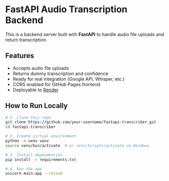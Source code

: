 # FastAPI Audio Transcription Backend

This is a backend server built with **FastAPI** to handle audio file uploads and return transcription.

## Features

- Accepts audio file uploads
- Returns dummy transcription and confidence
- Ready for real integration (Google API, Whisper, etc.)
- CORS enabled for GitHub Pages frontend
- Deployable to [Render](https://render.com)

## How to Run Locally

```bash
# 1. Clone this repo
git clone https://github.com/your-username/fastapi-transcriber.git
cd fastapi-transcriber

# 2. Create virtual environment
python -m venv venv
source venv/bin/activate  # or venv\Scripts\activate on Windows

# 3. Install dependencies
pip install -r requirements.txt

# 4. Run the app
uvicorn main:app --reload
